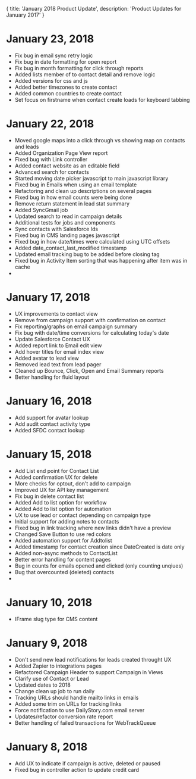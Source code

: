 {
	title: 'January 2018 Product Update',
	description: 'Product Updates for January 2017'
}
# January 23, 2018
* Fix bug in email sync retry logic
* Fix bug in date formatting for open report
* Fix bug in month formatting for click through reports
* Added lists member of to contact detail and remove logic
* Added versions for css and js
* Added better timezones to create contact
* Added common countries to create contact
* Set focus on firstname when contact create loads for keyboard tabbing

# January 22, 2018
* Moved google maps into a click through vs showing map on contacts and leads
* Added Organization Page View report
* Fixed bug with Link controller
* Added contact website as an editable field
* Advanced search for contacts
* Started moving date picker javascript to main javascript library
* Fixed bug in Emails when using an email template
* Refactoring and clean up descriptions on several pages
* Fixed bug in how email counts were being done
* Remove return statement in lead stat summary
* Added SyncGmail job
* Updated search to read in campaign details
* Additional tests for jobs and components
* Sync contacts with Salesforce Ids
* Fixed bug in CMS landing pages javascript
* Fixed bug in how date/times were calculated using UTC offsets
* Added date_contact_last_modified timestamp
* Updated email tracking bug to be added before closing </body> tag
* Fixed bug in Activity Item sorting that was happening after item was in cache
* 

# January 17, 2018
* UX improvements to contact view
* Remove from campaign support with confirmation on contact
* Fix reporting/graphs on email campaign summary
* Fix bug with date/time conversions for calculating today's date
* Update Salesforce Contact UX
* Added report link to Email edit view
* Add hover titles for email index view
* Added avatar to lead view
* Removed lead text from lead pager
* Cleaned up Bounce, Click, Open and Email Summary reports
* Better handling for fluid layout

# January 16, 2018
* Add support for avatar lookup
* Add audit contact activity type
* Added SFDC contact lookup

# January 15, 2018
* Add List end point for Contact List
* Added confirmation UX for delete
* More checks for optout, don't add to campaign
* Improved UX for API key management
* Fix bug in delete contact list
* Added Add to list option for workflow
* Added Add to list option for automation
* UX to use lead or contact depending on campaign type
* Initial support for adding notes to contacts
* Fixed bug in link tracking where new links didn't have a preview
* Changed Save Button to use red colors
* Added automation support for Addtolist
* Added timestamp for contact creation since DateCreated is date only
* Added non-async methods to ContactList
* Better error handling for content pages
* Bug in counts for emails opened and clicked (only counting unqiues)
* Bug that overcounted (deleted) contacts
* 
# January 10, 2018
* IFrame slug type for CMS content

# January 9, 2018
* Don't send new lead notifications for leads created throught UX
* Added Zapier to integrations pages
* Refactored Campaign Header to support Campaign in Views
* Clarify use of Contact or Lead
* Updated dates to 2018
* Change clean up job to run daily
* Tracking URLs should handle mailto links in emails
* Added some trim on URLs for tracking links
* Force notification to use DailyStory.com email server
* Updates/refactor conversion rate report
* Better handling of failed transactions for WebTrackQueue

# January 8, 2018
* Add UX to indicate if campaign is active, deleted or paused
* Fixed bug in controller action to update credit card
